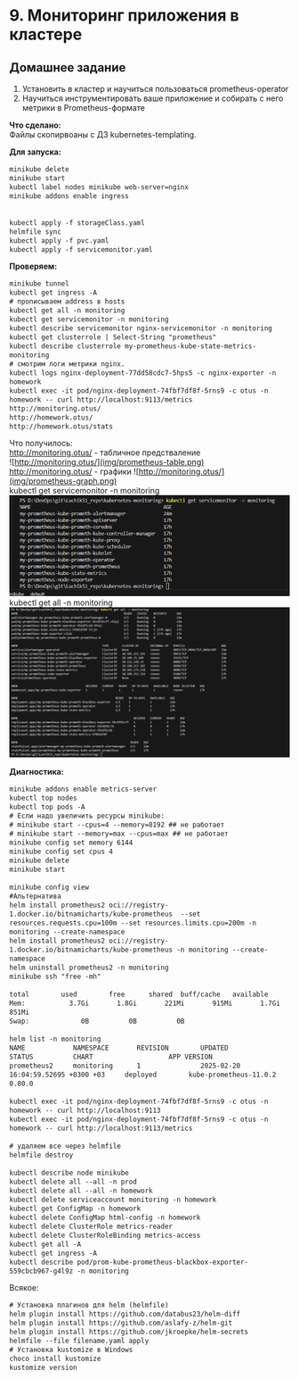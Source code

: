 # 9. Мониторинг приложения в кластере


## Домашнее задание  
1) Установить в кластер и научиться пользоваться prometheus-operator 
2) Научиться инструментировать ваше приложение и собирать с него метрики в Prometheus-формате 

**Что сделано:**  
Файлы скопирвоаны с ДЗ kubernetes-templating.


**Для запуска:**
```
minikube delete
minikube start
kubectl label nodes minikube web-server=nginx
minikube addons enable ingress


kubectl apply -f storageClass.yaml
helmfile sync
kubectl apply -f pvc.yaml
kubectl apply -f servicemonitor.yaml

```

**Проверяем:**
```
minikube tunnel
kubectl get ingress -A 
# прописываем address в hosts
kubectl get all -n monitoring
kubectl get servicemonitor -n monitoring
kubectl describe servicemonitor nginx-servicemonitor -n monitoring
kubectl get clusterrole | Select-String "prometheus"
kubectl describe clusterrole my-prometheus-kube-state-metrics-monitoring
# смотрим логи метрики nginx.
kubectl logs nginx-deployment-77dd58cdc7-5hps5 -c nginx-exporter -n homework
kubectl exec -it pod/nginx-deployment-74fbf7df8f-5rns9 -c otus -n homework -- curl http://localhost:9113/metrics
http://monitoring.otus/
http://homework.otus/
http://homework.otus/stats

```

Что получилось:  
http://monitoring.otus/ - табличное предстваление  
![http://monitoring.otus/](img/prometheus-table.png)  
http://monitoring.otus/ - графики
![http://monitoring.otus/](img/prometheus-graph.png)  
kubectl get servicemonitor -n monitoring  
![get-servicemonitor](img/get-servicemonitor.png)  
kubectl get all -n monitoring  
![mysql-connect](img/get-all.png)  


**Диагностика:**  
 
```
minikube addons enable metrics-server
kubectl top nodes
kubectl top pods -A
# Если надо увеличить ресурсы minikube:
# minikube start --cpus=4 --memory=8192 ## не работает
# minikube start --memory=max --cpus=max ## не работает
minikube config set memory 6144
minikube config set cpus 4
minikube delete
minikube start

minikube config view
#Альтернатива
helm install prometheus2 oci://registry-1.docker.io/bitnamicharts/kube-prometheus  --set resources.requests.cpu=100m --set resources.limits.cpu=200m -n monitoring --create-namespace
helm install prometheus2 oci://registry-1.docker.io/bitnamicharts/kube-prometheus -n monitoring --create-namespace
helm uninstall prometheus2 -n monitoring
minikube ssh "free -mh"

total        used        free      shared  buff/cache   available
Mem:           3.7Gi       1.8Gi       221Mi       915Mi       1.7Gi       851Mi
Swap:             0B          0B          0B

helm list -n monitoring
NAME            NAMESPACE       REVISION        UPDATED                                 STATUS          CHART                   APP VERSION
prometheus2     monitoring      1               2025-02-20 16:04:59.52695 +0300 +03     deployed        kube-prometheus-11.0.2  0.80.0

kubectl exec -it pod/nginx-deployment-74fbf7df8f-5rns9 -c otus -n homework -- curl http://localhost:9113
kubectl exec -it pod/nginx-deployment-74fbf7df8f-5rns9 -c otus -n homework -- curl http://localhost:9113/metrics

# удаляем все через helmfile
helmfile destroy

kubectl describe node minikube
kubectl delete all --all -n prod
kubectl delete all --all -n homework
kubectl delete serviceaccount monitoring -n homework
kubectl get ConfigMap -n homework 
kubectl delete ConfigMap html-config -n homework
kubectl delete ClusterRole metrics-reader
kubectl delete ClusterRoleBinding metrics-access
kubectl get all -A
kubectl get ingress -A
kubectl describe pod/prom-kube-prometheus-blackbox-exporter-559cbcb967-g4l9z -n monitoring
```

Всякое:  
```
# Установка плагинов для helm (helmfile)
helm plugin install https://github.com/databus23/helm-diff
helm plugin install https://github.com/aslafy-z/helm-git
helm plugin install https://github.com/jkroepke/helm-secrets
helmfile --file filename.yaml apply
# Установка kustomize в Windows
choco install kustomize
kustomize version
```